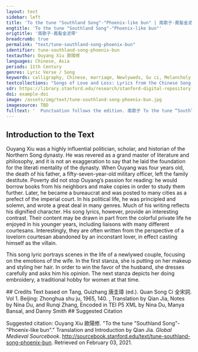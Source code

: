 ```yaml
---
layout: text
sidebar: left
title: 'To the tune "Southland Song"-"Phoenix-like bun" | 南歌子·鳳髻金泥帶'
engtitle: 'To the tune "Southland Song"-"Phoenix-like bun"'
origtitle: '南歌子·鳳髻金泥帶'
breadcrumb: true
permalink: "text/tune-southland-song-phoenix-bun"
identifier: tune-southland-song-phoenix-bun
textauthor: Ouyang Xiu 歐陽修
languages: Chinese, Asia
periods: 11th Century
genres: Lyric Verse / Song
keywords: calligraphy, Chinese, marriage, Newlyweds, Gu ci, Melancholy, Chinese poetry--Song dynasty--960-1279
textcollections: "Songs of Love and Loss: Lyrics from the Chinese Song Dynasty, Love Songs of the Medieval World: Lyrics from Europe and Asia"
sdr: https://library.stanford.edu/research/stanford-digital-repository 
doi: example-doi 
image: /assets/img/text/tune-southland-song-phoenix-bun.jpg
imagesource: TBD 
fulltext: '  Punctuation follows the edition. 南歌子 To the tune “Southland Song” 鳳髻金泥帶 Phoenix-like bun and gold-pleated ribbon, 龍紋玉掌梳。 Hand-shaped jade comb with dragon pattern. 走來窗下笑相扶。 Running over to the window in laughter and snuggling up to her husband, 愛道畫眉深淺， Fondly asking him whether her the shade of her painted eyebrows, 入時無。 is fashionable or not. 弄筆偎人久， Playing with the brush and leaning into him for a long time, 描花試手初。 She tries to trace the embroidery with her hand for the first time. 等閒妨了繡功夫。 Casually, she delays the time for embroidery work. 笑問雙鴛鴦字， Smiling, she asked: “the two characters of yuan and yang,“Yuanyang” means mandarin duck. The character “yuan” refers to the male one, and “yang” the female. As mandarin ducks are often in pairs, they are regarded as a symbol for couples and marriage. 怎生書。 How should I write them?” '
---
```

## Introduction to the Text 
<p>Ouyang Xiu was a highly influential politician, scholar, and historian of the Northern Song dynasty. He was revered as a grand master of literature and philosophy, and it is not an exaggeration to say that he laid the foundation for the literati mentality of the dynasty. When Ouyang was four years old, the death of his father, a fifty-seven-year-old military officer, left the family destitute. Poverty did not stop Ouyang’s passion for reading: he would borrow books from his neighbors and make copies in order to study them further. Later, he became a bureaucrat and was posted to many cities as a prefect of the imperial court. In his political life, he was principled and solemn, and wrote a great deal in many genres. Much of his writing reflects his dignified character. His song lyrics, however, provide an interesting contrast. Their content may be drawn in part from the colorful private life he enjoyed in his younger years, including liaisons with many different courtesans. Interestingly, they are often written from the perspective of a lovelorn courtesan abandoned by an inconstant lover, in effect casting himself as the villain.</p> <p dir="ltr" id="docs-internal-guid-9d4ac392-7fff-556c-e39a-8f514db81355">This song lyric portrays scenes in the life of a newlywed couple, focusing on the emotions of the wife. In the first stanza, she is putting on her makeup and styling her hair. In order to win the favor of the husband, she dresses carefully and asks him his opinion. The next stanza depicts her doing embroidery, a traditional hobby for women at that time. </p>
## Credits
Text based on Tang, Guizhang 唐圭璋 (ed.). Quan Song Ci 全宋詞. Vol 1. Beijing: Zhonghua shu ju, 1965, 140. , 
Translation by Qian Jia, Notes by Nina Du,  and Runqi Zhang, 
Encoded in TEI P5 XML by Nina Du, Manya Bansal,  and Danny Smith
## Suggested Citation
<p>Suggested citation: Ouyang Xiu 歐陽修.  "To the tune "Southland Song"-"Phoenix-like bun"." Translation and Introduction by Qian Jia. <em>Global Medieval Sourcebook</em>. <a href="http://sourcebook.stanford.edu/text/tune-southland-song-phoenix-bun">http://sourcebook.stanford.edu/text/tune-southland-song-phoenix-bun</a>. Retrieved on February 03, 2021.</p>